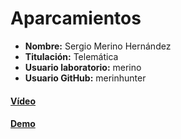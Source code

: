 # Aparcamientos

* **Nombre:** Sergio Merino Hernández
* **Titulación:** Telemática
* **Usuario laboratorio:** merino
* **Usuario GitHub:** merinhunter

#### [Vídeo](https://merinhunter.github.io/Aparcamientos)

#### [Demo](https://merinhunter.github.io/Aparcamientos)
